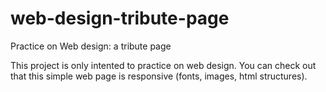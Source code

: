 # web-design-tribute-page
Practice on Web design: a tribute page

This project is only intented to practice on web design. You can check out that this simple web page is responsive (fonts, images, html structures).
